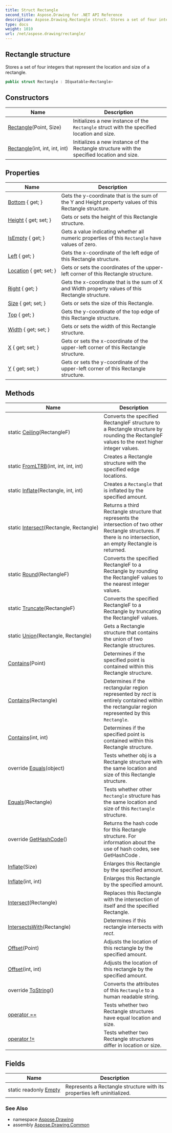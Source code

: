 ```yaml
---
title: Struct Rectangle
second_title: Aspose.Drawing for .NET API Reference
description: Aspose.Drawing.Rectangle struct. Stores a set of four integers that represent the location and size of a rectangle
type: docs
weight: 1010
url: /net/aspose.drawing/rectangle/
---
```

## Rectangle structure

Stores a set of four integers that represent the location and size of a rectangle.

```csharp
public struct Rectangle : IEquatable<Rectangle>
```

## Constructors

| Name | Description |
| --- | --- |
| [Rectangle](rectangle/#constructor)(Point, Size) | Initializes a new instance of the `Rectangle` struct with the specified location and size. |
| [Rectangle](rectangle/#constructor_1)(int, int, int, int) | Initializes a new instance of the Rectangle structure with the specified location and size. |

## Properties

| Name | Description |
| --- | --- |
| [Bottom](../../aspose.drawing/rectangle/bottom/) { get; } | Gets the y-coordinate that is the sum of the Y and Height property values of this Rectangle structure. |
| [Height](../../aspose.drawing/rectangle/height/) { get; set; } | Gets or sets the height of this Rectangle structure. |
| [IsEmpty](../../aspose.drawing/rectangle/isempty/) { get; } | Gets a value indicating whether all numeric properties of this `Rectangle` have values of zero. |
| [Left](../../aspose.drawing/rectangle/left/) { get; } | Gets the x-coordinate of the left edge of this Rectangle structure. |
| [Location](../../aspose.drawing/rectangle/location/) { get; set; } | Gets or sets the coordinates of the upper-left corner of this Rectangle structure. |
| [Right](../../aspose.drawing/rectangle/right/) { get; } | Gets the x-coordinate that is the sum of X and Width property values of this Rectangle structure. |
| [Size](../../aspose.drawing/rectangle/size/) { get; set; } | Gets or sets the size of this Rectangle. |
| [Top](../../aspose.drawing/rectangle/top/) { get; } | Gets the y-coordinate of the top edge of this Rectangle structure. |
| [Width](../../aspose.drawing/rectangle/width/) { get; set; } | Gets or sets the width of this Rectangle structure. |
| [X](../../aspose.drawing/rectangle/x/) { get; set; } | Gets or sets the x-coordinate of the upper-left corner of this Rectangle structure. |
| [Y](../../aspose.drawing/rectangle/y/) { get; set; } | Gets or sets the y-coordinate of the upper-left corner of this Rectangle structure. |

## Methods

| Name | Description |
| --- | --- |
| static [Ceiling](../../aspose.drawing/rectangle/ceiling/)(RectangleF) | Converts the specified RectangleF structure to a Rectangle structure by rounding the RectangleF values to the next higher integer values. |
| static [FromLTRB](../../aspose.drawing/rectangle/fromltrb/)(int, int, int, int) | Creates a Rectangle structure with the specified edge locations. |
| static [Inflate](../../aspose.drawing/rectangle/inflate/)(Rectangle, int, int) | Creates a `Rectangle` that is inflated by the specified amount. |
| static [Intersect](../../aspose.drawing/rectangle/intersect/)(Rectangle, Rectangle) | Returns a third Rectangle structure that represents the intersection of two other Rectangle structures. If there is no intersection, an empty Rectangle is returned. |
| static [Round](../../aspose.drawing/rectangle/round/)(RectangleF) | Converts the specified RectangleF to a Rectangle by rounding the RectangleF values to the nearest integer values. |
| static [Truncate](../../aspose.drawing/rectangle/truncate/)(RectangleF) | Converts the specified RectangleF to a Rectangle by truncating the RectangleF values. |
| static [Union](../../aspose.drawing/rectangle/union/)(Rectangle, Rectangle) | Gets a Rectangle structure that contains the union of two Rectangle structures. |
| [Contains](../../aspose.drawing/rectangle/contains/#contains)(Point) | Determines if the specified point is contained within this Rectangle structure. |
| [Contains](../../aspose.drawing/rectangle/contains/#contains_1)(Rectangle) | Determines if the rectangular region represented by *rect* is entirely contained within the rectangular region represented by this `Rectangle`. |
| [Contains](../../aspose.drawing/rectangle/contains/#contains_2)(int, int) | Determines if the specified point is contained within this Rectangle structure. |
| override [Equals](../../aspose.drawing/rectangle/equals/#equals_1)(object) | Tests whether obj is a Rectangle structure with the same location and size of this Rectangle structure. |
| [Equals](../../aspose.drawing/rectangle/equals/#equals)(Rectangle) | Tests whether other `Rectangle` structure has the same location and size of this `Rectangle` structure. |
| override [GetHashCode](../../aspose.drawing/rectangle/gethashcode/)() | Returns the hash code for this Rectangle structure. For information about the use of hash codes, see GetHashCode . |
| [Inflate](../../aspose.drawing/rectangle/inflate/#inflate)(Size) | Enlarges this Rectangle by the specified amount. |
| [Inflate](../../aspose.drawing/rectangle/inflate/#inflate_1)(int, int) | Enlarges this Rectangle by the specified amount. |
| [Intersect](../../aspose.drawing/rectangle/intersect/)(Rectangle) | Replaces this Rectangle with the intersection of itself and the specified Rectangle. |
| [IntersectsWith](../../aspose.drawing/rectangle/intersectswith/)(Rectangle) | Determines if this rectangle intersects with *rect*. |
| [Offset](../../aspose.drawing/rectangle/offset/#offset)(Point) | Adjusts the location of this rectangle by the specified amount. |
| [Offset](../../aspose.drawing/rectangle/offset/#offset_1)(int, int) | Adjusts the location of this rectangle by the specified amount. |
| override [ToString](../../aspose.drawing/rectangle/tostring/)() | Converts the attributes of this `Rectangle` to a human readable string. |
| [operator ==](../../aspose.drawing/rectangle/op_equality/) | Tests whether two Rectangle structures have equal location and size. |
| [operator !=](../../aspose.drawing/rectangle/op_inequality/) | Tests whether two Rectangle structures differ in location or size. |

## Fields

| Name | Description |
| --- | --- |
| static readonly [Empty](../../aspose.drawing/rectangle/empty/) | Represents a Rectangle structure with its properties left uninitialized. |

### See Also

* namespace [Aspose.Drawing](../../aspose.drawing/)
* assembly [Aspose.Drawing.Common](../../)


